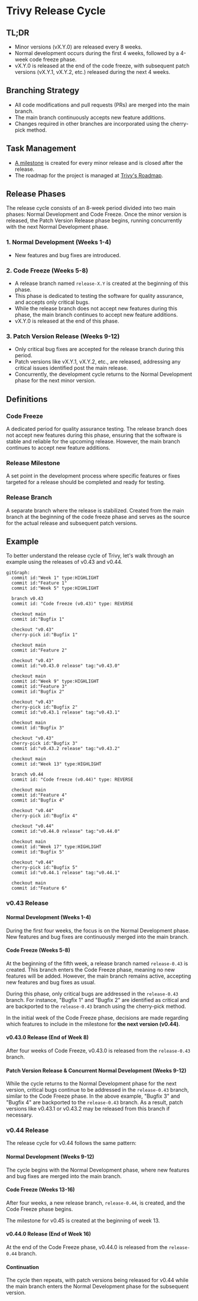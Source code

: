 # Trivy Release Cycle

## TL;DR

- Minor versions (vX.Y.0) are released every 8 weeks.
- Normal development occurs during the first 4 weeks, followed by a 4-week code freeze phase.
- vX.Y.0 is released at the end of the code freeze, with subsequent patch versions (vX.Y.1, vX.Y.2, etc.) released during the next 4 weeks.

## Branching Strategy

- All code modifications and pull requests (PRs) are merged into the main branch.
- The main branch continuously accepts new feature additions.
- Changes required in other branches are incorporated using the cherry-pick method.

## Task Management

- [A milestone][milestones] is created for every minor release and is closed after the release.
- The roadmap for the project is managed at [Trivy's Roadmap][roadmap].

## Release Phases

The release cycle consists of an 8-week period divided into two main phases: Normal Development and Code Freeze.
Once the minor version is released, the Patch Version Release phase begins, running concurrently with the next Normal Development phase.

### 1. Normal Development (Weeks 1-4)

- New features and bug fixes are introduced.

### 2. Code Freeze (Weeks 5-8)

- A release branch named `release-X.Y` is created at the beginning of this phase.
- This phase is dedicated to testing the software for quality assurance, and accepts only critical bugs.
- While the release branch does not accept new features during this phase, the main branch continues to accept new feature additions.
- vX.Y.0 is released at the end of this phase.

### 3. Patch Version Release (Weeks 9-12)

- Only critical bug fixes are accepted for the release branch during this period.
- Patch versions like vX.Y.1, vX.Y.2, etc., are released, addressing any critical issues identified post the main release.
- Concurrently, the development cycle returns to the Normal Development phase for the next minor version.

## Definitions

### Code Freeze

A dedicated period for quality assurance testing.
The release branch does not accept new features during this phase, ensuring that the software is stable and reliable for the upcoming release.
However, the main branch continues to accept new feature additions.

### Release Milestone

A set point in the development process where specific features or fixes targeted for a release should be completed and ready for testing.

### Release Branch

A separate branch where the release is stabilized.
Created from the main branch at the beginning of the code freeze phase and serves as the source for the actual release and subsequent patch versions.

## Example
To better understand the release cycle of Trivy, let's walk through an example using the releases of v0.43 and v0.44.

```mermaid
gitGraph:
  commit id:"Week 1" type:HIGHLIGHT
  commit id:"Feature 1"
  commit id:"Week 5" type:HIGHLIGHT

  branch v0.43
  commit id: "Code freeze (v0.43)" type: REVERSE
  
  checkout main
  commit id:"Bugfix 1"

  checkout "v0.43"
  cherry-pick id:"Bugfix 1"

  checkout main
  commit id:"Feature 2"

  checkout "v0.43"
  commit id:"v0.43.0 release" tag:"v0.43.0"

  checkout main
  commit id:"Week 9" type:HIGHLIGHT
  commit id:"Feature 3"
  commit id:"Bugfix 2"

  checkout "v0.43"
  cherry-pick id:"Bugfix 2"
  commit id:"v0.43.1 release" tag:"v0.43.1"

  checkout main
  commit id:"Bugfix 3"

  checkout "v0.43"
  cherry-pick id:"Bugfix 3"
  commit id:"v0.43.2 release" tag:"v0.43.2"

  checkout main
  commit id:"Week 13" type:HIGHLIGHT

  branch v0.44
  commit id: "Code freeze (v0.44)" type: REVERSE

  checkout main
  commit id:"Feature 4"
  commit id:"Bugfix 4"

  checkout "v0.44"
  cherry-pick id:"Bugfix 4"

  checkout "v0.44"
  commit id:"v0.44.0 release" tag:"v0.44.0"

  checkout main
  commit id:"Week 17" type:HIGHLIGHT
  commit id:"Bugfix 5"

  checkout "v0.44"
  cherry-pick id:"Bugfix 5"
  commit id:"v0.44.1 release" tag:"v0.44.1"

  checkout main
  commit id:"Feature 6"
```

### v0.43 Release

#### Normal Development (Weeks 1-4)

During the first four weeks, the focus is on the Normal Development phase. New features and bug fixes are continuously merged into the main branch.

#### Code Freeze (Weeks 5-8)

At the beginning of the fifth week, a release branch named `release-0.43` is created.
This branch enters the Code Freeze phase, meaning no new features will be added.
However, the main branch remains active, accepting new features and bug fixes as usual.

During this phase, only critical bugs are addressed in the `release-0.43` branch.
For instance, "Bugfix 1" and "Bugfix 2" are identified as critical and are backported to the `release-0.43` branch using the cherry-pick method.

In the initial week of the Code Freeze phase, decisions are made regarding which features to include in the milestone for **the next version (v0.44)**.

#### v0.43.0 Release (End of Week 8)

After four weeks of Code Freeze, v0.43.0 is released from the `release-0.43` branch.

#### Patch Version Release & Concurrent Normal Development (Weeks 9-12)

While the cycle returns to the Normal Development phase for the next version, critical bugs continue to be addressed in the `release-0.43` branch, similar to the Code Freeze phase.
In the above example, "Bugfix 3" and "Bugfix 4" are backported to the `release-0.43` branch.
As a result, patch versions like v0.43.1 or v0.43.2 may be released from this branch if necessary.

### v0.44 Release

The release cycle for v0.44 follows the same pattern:

#### Normal Development (Weeks 9-12)

The cycle begins with the Normal Development phase, where new features and bug fixes are merged into the main branch.

#### Code Freeze (Weeks 13-16)

After four weeks, a new release branch, `release-0.44`, is created, and the Code Freeze phase begins.

The milestone for v0.45 is created at the beginning of week 13.

#### v0.44.0 Release (End of Week 16)

At the end of the Code Freeze phase, v0.44.0 is released from the `release-0.44` branch.


#### Continuation

The cycle then repeats, with patch versions being released for v0.44 while the main branch enters the Normal Development phase for the subsequent version.


[milestones]: https://github.com/aquasecurity/trivy/milestones
[roadmap]: https://github.com/orgs/aquasecurity/projects/25/views/12